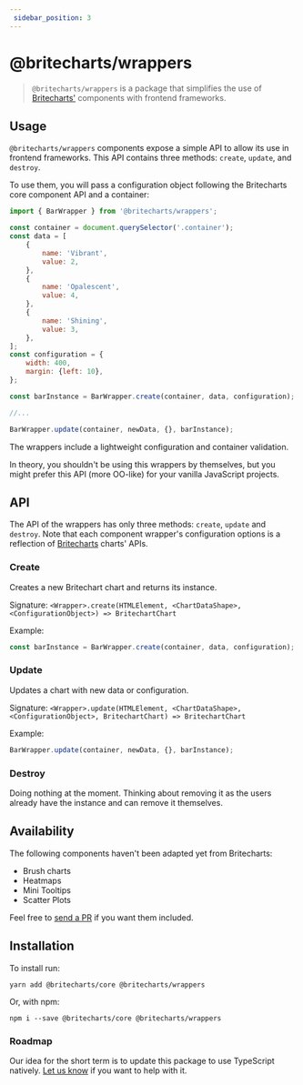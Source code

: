 ```yaml
---
 sidebar_position: 3 
---
```

 # @britecharts/wrappers

> `@britecharts/wrappers` is a package that simplifies the use of [Britecharts'][britecharts] components with frontend frameworks. 

## Usage
`@britecharts/wrappers` components expose a simple API to allow its use in frontend frameworks. This API contains three methods: `create`, `update`, and `destroy`. 

To use them, you will pass a configuration object following the Britecharts core component API and a container:

```js
import { BarWrapper } from '@britecharts/wrappers';

const container = document.querySelector('.container');
const data = [
    {
        name: 'Vibrant',
        value: 2,
    },
    {
        name: 'Opalescent',
        value: 4,
    },
    {
        name: 'Shining',
        value: 3,
    },
];
const configuration = {
    width: 400,
    margin: {left: 10},
};

const barInstance = BarWrapper.create(container, data, configuration);

//...

BarWrapper.update(container, newData, {}, barInstance);

```

The wrappers include a lightweight configuration and container validation. 

In theory, you shouldn't be using this wrappers by themselves, but you might prefer this API (more OO-like) for your vanilla JavaScript projects.

## API
The API of the wrappers has only three methods: `create`, `update` and `destroy`. Note that each component wrapper's configuration options is a reflection of [Britecharts][britecharts-api] charts' APIs.

### Create
Creates a new Britechart chart and returns its instance.

Signature:
`<Wrapper>.create(HTMLElement, <ChartDataShape>, <ConfigurationObject>) => BritechartChart`

Example:
```js
const barInstance = BarWrapper.create(container, data, configuration);
```

### Update
Updates a chart with new data or configuration.

Signature:
`<Wrapper>.update(HTMLElement, <ChartDataShape>, <ConfigurationObject>, BritechartChart) => BritechartChart`

Example:
```js
BarWrapper.update(container, newData, {}, barInstance);
```

### Destroy
Doing nothing at the moment. Thinking about removing it as the users already have the instance and can remove it themselves.

## Availability
The following components haven't been adapted yet from Britecharts:
- Brush charts
- Heatmaps
- Mini Tooltips
- Scatter Plots

Feel free to [send a PR][contributing] if you want them included.

## Installation

To install run:

```
yarn add @britecharts/core @britecharts/wrappers
```
Or, with npm:

```
npm i --save @britecharts/core @britecharts/wrappers
```

### Roadmap
Our idea for the short term is to update this package to use TypeScript natively. [Let us know][d3Slack] if you want to help with it.

[britecharts]: /
[britecharts-api]: /docs/API/bar
[contributing]: https://github.com/britecharts/britecharts/blob/master/.github/CONTRIBUTING.md
[d3Slack]: https://d3js.slack.com/